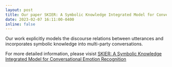 ```yaml
---
layout: post
title: Our paper SKIER: A Symbolic Knowledge Integrated Model for Conversational Emotion Recognition gets accepted in AAAI 2023!
date: 2023-02-07 16:11:00-0400
inline: false
---
```


Our work explicitly models the discourse relations between utterances and incorporates symbolic knowledge into multi-party conversations.

For more detailed information, please visist [SKIER: A Symbolic Knowledge Integrated Model for Conversational Emotion Recognition](https://scholar.google.com/citations?view_op=view_citation&hl=zh-CN&user=vANgO5cAAAAJ&citation_for_view=vANgO5cAAAAJ:WF5omc3nYNoC)
